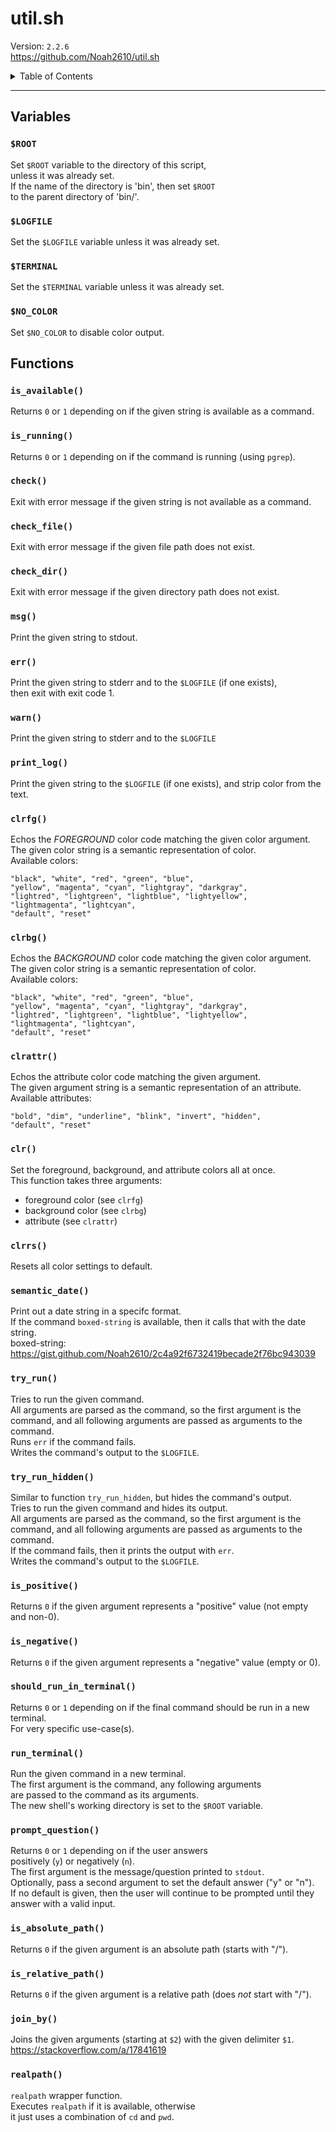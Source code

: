 # util.sh  
Version: `2.2.6`  
https://github.com/Noah2610/util.sh

<details>
<summary>Table of Contents</summary>

<sub>Generated with [`gentoc`](https://github.com/Noah2610/GenTOC)<sub>

- [Variables](#variables)
  - [`$ROOT`](#root)
  - [`$LOGFILE`](#logfile)
  - [`$TERMINAL`](#terminal)
  - [`$NO_COLOR`](#no_color)
- [Functions](#functions)
  - [`is_available()`](#is_available)
  - [`is_running()`](#is_running)
  - [`check()`](#check)
  - [`check_file()`](#check_file)
  - [`check_dir()`](#check_dir)
  - [`msg()`](#msg)
  - [`err()`](#err)
  - [`warn()`](#warn)
  - [`print_log()`](#print_log)
  - [`clrfg()`](#clrfg)
  - [`clrbg()`](#clrbg)
  - [`clrattr()`](#clrattr)
  - [`clr()`](#clr)
  - [`clrrs()`](#clrrs)
  - [`semantic_date()`](#semantic_date)
  - [`try_run()`](#try_run)
  - [`try_run_hidden()`](#try_run_hidden)
  - [`is_positive()`](#is_positive)
  - [`is_negative()`](#is_negative)
  - [`should_run_in_terminal()`](#should_run_in_terminal)
  - [`run_terminal()`](#run_terminal)
  - [`prompt_question()`](#prompt_question)
  - [`is_absolute_path()`](#is_absolute_path)
  - [`is_relative_path()`](#is_relative_path)
  - [`join_by()`](#join_by)
  - [`realpath()`](#realpath)
</details>

---

## Variables

### `$ROOT`
Set `$ROOT` variable to the directory of this script,  
unless it was already set.  
If the name of the directory is 'bin', then set `$ROOT`  
to the parent directory of 'bin/'.

### `$LOGFILE`
Set the `$LOGFILE` variable unless it was already set.

### `$TERMINAL`
Set the `$TERMINAL` variable unless it was already set.

### `$NO_COLOR`
Set `$NO_COLOR` to disable color output.

## Functions

### `is_available()`
Returns `0` or `1` depending on if the given string is available as a command.

### `is_running()`
Returns `0` or `1` depending on if the command is running (using `pgrep`).

### `check()`
Exit with error message if the given string is not available as a command.

### `check_file()`
Exit with error message if the given file path does not exist.

### `check_dir()`
Exit with error message if the given directory path does not exist.

### `msg()`
Print the given string to stdout.

### `err()`
Print the given string to stderr and to the `$LOGFILE` (if one exists),  
then exit with exit code 1.

### `warn()`
Print the given string to stderr and to the `$LOGFILE`

### `print_log()`
Print the given string to the `$LOGFILE` (if one exists), and strip color from the text.

### `clrfg()`
Echos the _FOREGROUND_ color code matching the given color argument.  
The given color string is a semantic representation of color.  
Available colors:  
```  
"black", "white", "red", "green", "blue",  
"yellow", "magenta", "cyan", "lightgray", "darkgray",  
"lightred", "lightgreen", "lightblue", "lightyellow",  
"lightmagenta", "lightcyan",  
"default", "reset"  
```

### `clrbg()`
Echos the _BACKGROUND_ color code matching the given color argument.  
The given color string is a semantic representation of color.  
Available colors:  
```  
"black", "white", "red", "green", "blue",  
"yellow", "magenta", "cyan", "lightgray", "darkgray",  
"lightred", "lightgreen", "lightblue", "lightyellow",  
"lightmagenta", "lightcyan",  
"default", "reset"  
```

### `clrattr()`
Echos the attribute color code matching the given argument.  
The given argument string is a semantic representation of an attribute.  
Available attributes:  
```  
"bold", "dim", "underline", "blink", "invert", "hidden",  
"default", "reset"  
```

### `clr()`
Set the foreground, background, and attribute colors all at once.  
This function takes three arguments:  
- foreground color (see `clrfg`)  
- background color (see `clrbg`)  
- attribute (see `clrattr`)

### `clrrs()`
Resets all color settings to default.

### `semantic_date()`
Print out a date string in a specifc format.  
If the command `boxed-string` is available, then it calls that with the date string.  
boxed-string: https://gist.github.com/Noah2610/2c4a92f6732419becade2f76bc943039

### `try_run()`
Tries to run the given command.  
All arguments are parsed as the command, so the first argument is the  
command, and all following arguments are passed as arguments to the command.  
Runs `err` if the command fails.  
Writes the command's output to the `$LOGFILE`.

### `try_run_hidden()`
Similar to function `try_run_hidden`, but hides the command's output.  
Tries to run the given command and hides its output.  
All arguments are parsed as the command, so the first argument is the  
command, and all following arguments are passed as arguments to the command.  
If the command fails, then it prints the output with `err`.  
Writes the command's output to the `$LOGFILE`.

### `is_positive()`
Returns `0` if the given argument represents a "positive" value (not empty and non-0).

### `is_negative()`
Returns `0` if the given argument represents a "negative" value (empty or 0).

### `should_run_in_terminal()`
Returns `0` or `1` depending on if the final command should be run in a new terminal.  
For very specific use-case(s).

### `run_terminal()`
Run the given command in a new terminal.  
The first argument is the command, any following arguments  
are passed to the command as its arguments.  
The new shell's working directory is set to the `$ROOT` variable.

### `prompt_question()`
Returns `0` or `1` depending on if the user answers  
positively (`y`) or negatively (`n`).  
The first argument is the message/question printed to `stdout`.  
Optionally, pass a second argument to set the default answer ("y" or "n").  
If no default is given, then the user will continue to be prompted until they  
answer with a valid input.

### `is_absolute_path()`
Returns `0` if the given argument is an absolute path (starts with "/").

### `is_relative_path()`
Returns `0` if the given argument is a relative path (does _not_ start with "/").

### `join_by()`
Joins the given arguments (starting at `$2`) with the given delimiter `$1`.  
https://stackoverflow.com/a/17841619

### `realpath()`
`realpath` wrapper function.  
Executes `realpath` if it is available, otherwise  
it just uses a combination of `cd` and `pwd`.
